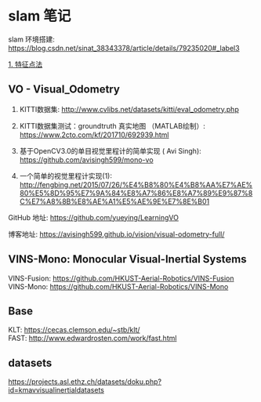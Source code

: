 # slam 笔记  

slam 环境搭建: https://blog.csdn.net/sinat_38343378/article/details/79235020#_label3  

[1. 特征点法](./doc/feature_point.md)

## VO - Visual_Odometry

1) KITTI数据集: http://www.cvlibs.net/datasets/kitti/eval_odometry.php   

2) KITTI数据集测试：groundtruth 真实地图 （MATLAB绘制）:   https://www.2cto.com/kf/201710/692939.html    

3) 基于OpenCV3.0的单目视觉里程计的简单实现 ( Avi Singh): https://github.com/avisingh599/mono-vo   

4) 一个简单的视觉里程计实现(1): http://fengbing.net/2015/07/26/%E4%B8%80%E4%B8%AA%E7%AE%80%E5%8D%95%E7%9A%84%E8%A7%86%E8%A7%89%E9%87%8C%E7%A8%8B%E8%AE%A1%E5%AE%9E%E7%8E%B01  

GitHub 地址: https://github.com/yueying/LearningVO   

博客地址: https://avisingh599.github.io/vision/visual-odometry-full/    

## VINS-Mono: Monocular Visual-Inertial Systems

VINS-Fusion: https://github.com/HKUST-Aerial-Robotics/VINS-Fusion  
VINS-Mono: https://github.com/HKUST-Aerial-Robotics/VINS-Mono  


## Base
 
KLT: https://cecas.clemson.edu/~stb/klt/   
FAST: http://www.edwardrosten.com/work/fast.html  

## datasets

https://projects.asl.ethz.ch/datasets/doku.php?id=kmavvisualinertialdatasets  

